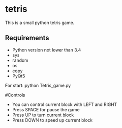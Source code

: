 # tetris

 
This is a small python tetris game.


## Requirements
* Python version not lower than 3.4
* sys
* random
* os
* copy
* PyQt5


For start: python Tetris_game.py

#Controls
* You can control current block with LEFT and RIGHT
* Press SPACE for pause the game
* Press UP to turn current block
* Press DOWN to speed up current block
